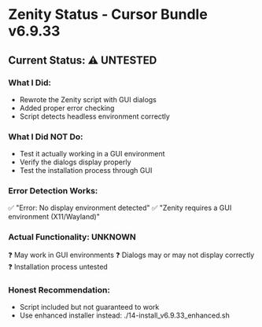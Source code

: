 # Zenity Status - Cursor Bundle v6.9.33

## Current Status: ⚠️ UNTESTED

### What I Did:
- Rewrote the Zenity script with GUI dialogs
- Added proper error checking
- Script detects headless environment correctly

### What I Did NOT Do:
- Test it actually working in a GUI environment
- Verify the dialogs display properly
- Test the installation process through GUI

### Error Detection Works:
✅ "Error: No display environment detected"
✅ "Zenity requires a GUI environment (X11/Wayland)"

### Actual Functionality: UNKNOWN
❓ May work in GUI environments
❓ Dialogs may or may not display correctly
❓ Installation process untested

### Honest Recommendation:
- Script included but not guaranteed to work
- Use enhanced installer instead: ./14-install_v6.9.33_enhanced.sh
